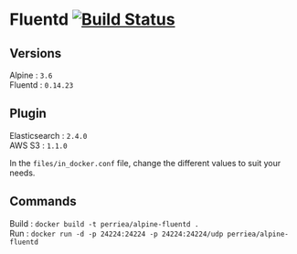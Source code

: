 # Fluentd [![Build Status](https://drone.aurelienperrier.com/api/badges/Docker-example/alpine-fluentd/status.svg?branch=master)](https://drone.aurelienperrier.com/Docker-example/alpine-fluentd)

## Versions

Alpine : `3.6`   
Fluentd : `0.14.23`

## Plugin

Elasticsearch : `2.4.0`   
AWS S3 : `1.1.0`

In the `files/in_docker.conf` file, change the different values to suit your needs.

## Commands

Build : `docker build -t perriea/alpine-fluentd .`   
Run : `docker run -d -p 24224:24224 -p 24224:24224/udp perriea/alpine-fluentd`
